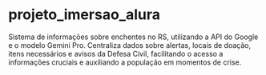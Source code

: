 # projeto_imersao_alura
Sistema de informações sobre enchentes no RS, utilizando a API do Google e o modelo Gemini Pro. Centraliza dados sobre alertas, locais de doação, itens necessários e avisos da Defesa Civil, facilitando o acesso a informações cruciais e auxiliando a população em momentos de crise.
